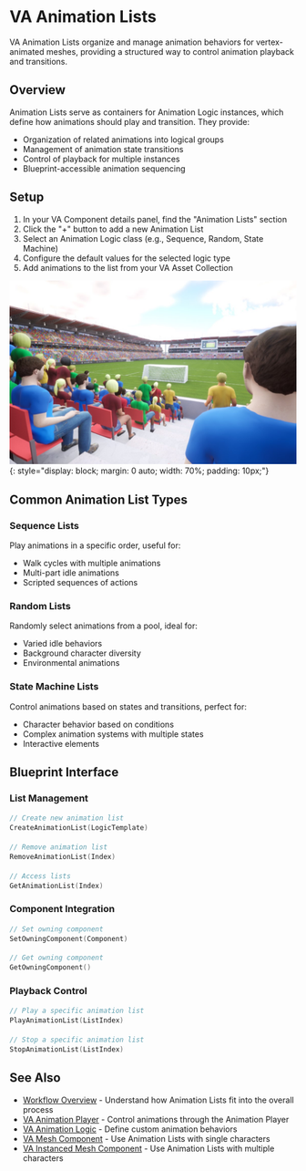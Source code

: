 # VA Animation Lists

VA Animation Lists organize and manage animation behaviors for vertex-animated meshes, providing a structured way to control animation playback and transitions.

## Overview

Animation Lists serve as containers for Animation Logic instances, which define how animations should play and transition. They provide:

- Organization of related animations into logical groups
- Management of animation state transitions
- Control of playback for multiple instances
- Blueprint-accessible animation sequencing

## Setup

1. In your VA Component details panel, find the "Animation Lists" section
2. Click the "+" button to add a new Animation List
3. Select an Animation Logic class (e.g., Sequence, Random, State Machine)
4. Configure the default values for the selected logic type
5. Add animations to the list from your VA Asset Collection

![Animation Lists Setup](assets/Crowd_03.jpg){: style="display: block; margin: 0 auto; width: 70%; padding: 10px;"}

## Common Animation List Types

### Sequence Lists
Play animations in a specific order, useful for:
- Walk cycles with multiple animations
- Multi-part idle animations
- Scripted sequences of actions

### Random Lists
Randomly select animations from a pool, ideal for:
- Varied idle behaviors
- Background character diversity
- Environmental animations

### State Machine Lists
Control animations based on states and transitions, perfect for:
- Character behavior based on conditions
- Complex animation systems with multiple states
- Interactive elements

## Blueprint Interface

### List Management
```cpp
// Create new animation list
CreateAnimationList(LogicTemplate)

// Remove animation list
RemoveAnimationList(Index)

// Access lists
GetAnimationList(Index)
```

### Component Integration
```cpp
// Set owning component
SetOwningComponent(Component)

// Get owning component 
GetOwningComponent()
```

### Playback Control
```cpp
// Play a specific animation list
PlayAnimationList(ListIndex)

// Stop a specific animation list
StopAnimationList(ListIndex)
```

## See Also

- [Workflow Overview](workflow-overview.md) - Understand how Animation Lists fit into the overall process
- [VA Animation Player](va-animation-player.md) - Control animations through the Animation Player
- [VA Animation Logic](animation-logic.md) - Define custom animation behaviors
- [VA Mesh Component](vertex-anim-mesh-component.md) - Use Animation Lists with single characters
- [VA Instanced Mesh Component](vertex-anim-instanced-mesh-component.md) - Use Animation Lists with multiple characters
